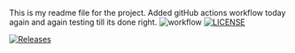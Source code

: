 This is my readme file for the project.
Added gitHub actions workflow today again and again testing till its done right.
![workflow](https://github.com/TendaiCho/sem/actions/workflows/main.yml/badge.svg)
[![LICENSE](https://img.shields.io/github/license/TendaiCho/sem.svg?style=flat-square)](https://github.com/TendaiCho/sem/blob/master/LICENSE)

[![Releases](https://img.shields.io/github/release/TendaiCho/sem/all.svg?style=flat-square)](https://github.com/TendaiCho/sem/releases)